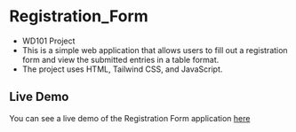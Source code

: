 # Registration_Form
- WD101 Project
- This is a simple web application that allows users to fill out a registration form and view the submitted entries in a table format.
- The project uses HTML, Tailwind CSS, and JavaScript.

## Live Demo
  You can see a live demo of the Registration Form application [here](https://vsatwika.github.io/Registration_Form/)
